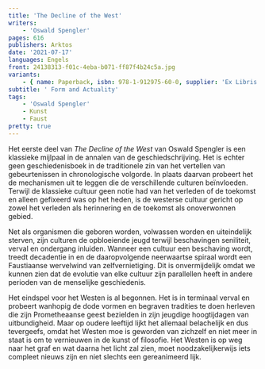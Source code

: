 ```yaml
---
title: 'The Decline of the West'
writers:
    - 'Oswald Spengler'
pages: 616
publishers: Arktos
date: '2021-07-17'
languages: Engels
front: 24138313-f01c-4eba-b071-ff87f4b24c5a.jpg
variants:
    - { name: Paperback, isbn: 978-1-912975-60-0, supplier: 'Ex Libris', size: { height: 216, width: 140, depth: 40 }, import_price: { currency: EUR, amount: 22.0 }, price: 32.99, out_of_stock: 0 }
subtitle: ' Form and Actuality'
tags:
    - 'Oswald Spengler'
    - Kunst
    - Faust
pretty: true
---
```


Het eerste deel van *The Decline of the West* van Oswald Spengler is een klassieke mijlpaal in de annalen van de geschiedschrijving. Het is echter geen geschiedenisboek in de traditionele zin van het vertellen van gebeurtenissen in chronologische volgorde. In plaats daarvan probeert het de mechanismen uit te leggen die de verschillende culturen beïnvloeden. Terwijl de klassieke cultuur geen notie had van het verleden of de toekomst en alleen gefixeerd was op het heden, is de westerse cultuur gericht op zowel het verleden als herinnering en de toekomst als onoverwonnen gebied.

Net als organismen die geboren worden, volwassen worden en uiteindelijk sterven, zijn culturen de opbloeiende jeugd terwijl beschavingen seniliteit, verval en ondergang inluiden. Wanneer een cultuur een beschaving wordt, treedt decadentie in en de daaropvolgende neerwaartse spiraal wordt een Faustiaanse wervelwind van zelfvernietiging. Dit is onvermijdelijk omdat we kunnen zien dat de evolutie van elke cultuur zijn parallellen heeft in andere perioden van de menselijke geschiedenis.

Het eindspel voor het Westen is al begonnen. Het is in terminaal verval en probeert wanhopig de dode vormen en begraven tradities te doen herleven die zijn Prometheaanse geest bezielden in zijn jeugdige hoogtijdagen van uitbundigheid. Maar op oudere leeftijd lijkt het allemaal belachelijk en dus tevergeefs, omdat het Westen moe is geworden van zichzelf en niet meer in staat is om te vernieuwen in de kunst of filosofie. Het Westen is op weg naar het graf en wat daarna het licht zal zien, moet noodzakelijkerwijs iets compleet nieuws zijn en niet slechts een gereanimeerd lijk.
